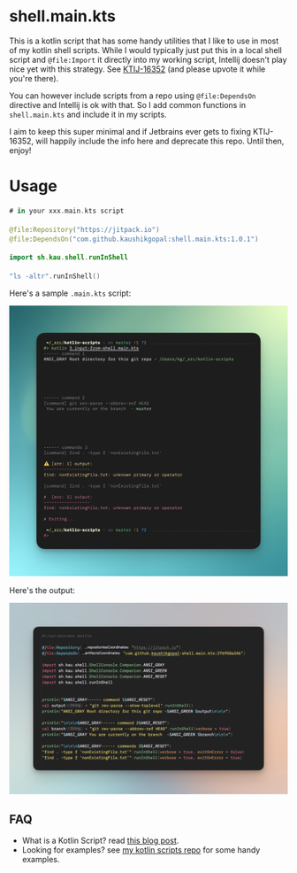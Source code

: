 # shell.main.kts

This is a kotlin script that has some handy utilities that I like to use in most of my kotlin shell scripts. While I would typically just put this in a local shell script and `@file:Import` it directly into my working script, Intellij doesn't play nice yet with this strategy. See [KTIJ-16352](https://youtrack.jetbrains.com/issue/KTIJ-16352) (and please upvote it while you're there).

You can however include scripts from a repo using `@file:DependsOn` directive and Intellij is ok with that. So I add common functions in `shell.main.kts` and include it in my scripts.

I aim to keep this super minimal and if Jetbrains ever gets to fixing KTIJ-16352, will happily include the info here and deprecate this repo. Until then, enjoy!

# Usage

```kotlin
# in your xxx.main.kts script

@file:Repository("https://jitpack.io")
@file:DependsOn("com.github.kaushikgopal:shell.main.kts:1.0.1")

import sh.kau.shell.runInShell

"ls -altr".runInShell()
```

Here's a sample `.main.kts` script:

![screenshot_20231113_000106@2x.png](screenshots%2Fscreenshot_20231113_000106%402x.png)

Here's the output:

![screenshot_20231113_000107@2x.png](screenshots%2Fscreenshot_20231113_000107%402x.png)

## FAQ

- What is a Kotlin Script? read [this blog post](https://kau.sh/blog/kscript-copilot/).
- Looking for examples? see [my kotlin scripts repo](https://github.com/kaushikgopal/kotlin-scripts) for some handy examples.

